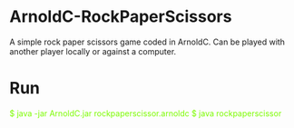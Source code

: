 # ArnoldC-RockPaperScissors
A simple rock paper scissors game coded in ArnoldC. Can be played with another player locally or against a computer.

# Run

<span style="color:#7CFC00;">
$ java -jar ArnoldC.jar rockpaperscissor.arnoldc
$ java rockpaperscissor
</span>
